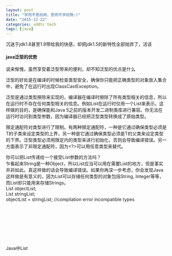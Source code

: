 ```yaml
---
layout: post
title: "学而不思则罔，思而不学则殆:)"
date: "2015-12-22"
categories: sddtc tech
tags: [java]
---
```


沉迷于jdk1.8甚至1.9带给我的快感，却把jdk1.5的新特性全部抛弃了，活该  

#### java泛型的优势  
说来惭愧，虽然享受着泛型带来的便利，却不知泛型的优点是什么  

泛型的好处是在编译的时候检查类型安全，确保你只能把正确类型的对象放入集合中，避免了在运行时出现ClassCastException。  

泛型是通过类型擦除来实现的，编译器在编译时擦除了所有类型相关的信息，所以在运行时不存在任何类型相关的信息。例如List<String>在运行时仅用一个List来表示。这样做的目的，是确保能和Java 5之前的版本开发二进制类库进行兼容。你无法在运行时访问到类型参数，因为编译器已经把泛型类型转换成了原始类型。  

限定通配符对类型进行了限制。有两种限定通配符，一种是<? extends T>它通过确保类型必须是T的子类来设定类型的上界，另一种是<? super T>它通过确保类型必须是T的父类来设定类型的下界。泛型类型必须用限定内的类型来进行初始化，否则会导致编译错误。另一方面<?>表示了非限定通配符，因为<?>可以用任意类型来替代。  

你可以把List<String>传递给一个接受List<Object>参数的方法吗？  
乍看起来String是一种Object，所以List<String>应当可以用在需要List<Object>的地方，但是事实并非如此。真这样做的话会导致编译错误。如果你再深一步考虑，你会发现Java这样做是有意义的，因为List<Object>可以存储任何类型的对象包括String, Integer等等，而List<String>却只能用来存储Strings。  
List<Object> objectList;  
List<String> stringList;     
objectList = stringList;  //compilation error incompatible types  
Java中List<Object>和原始类型List之间的区别?  
原始类型和带参数类型<Object>之间的主要区别是，在编译时编译器不会对原始类型进行类型安全检查，却会对带参数的类型进行检查，通过使用Object作为类型，可以告知编译器该方法可以接受任何类型的对象，比如String或Integer。  它们之间的第二点区别是，你可以把任何带参数的类型传递给原始类型List，但却不能把List<String>传递给接受List<Object>的方法，因为会产生变异错误。  


####SpringAOP




  


